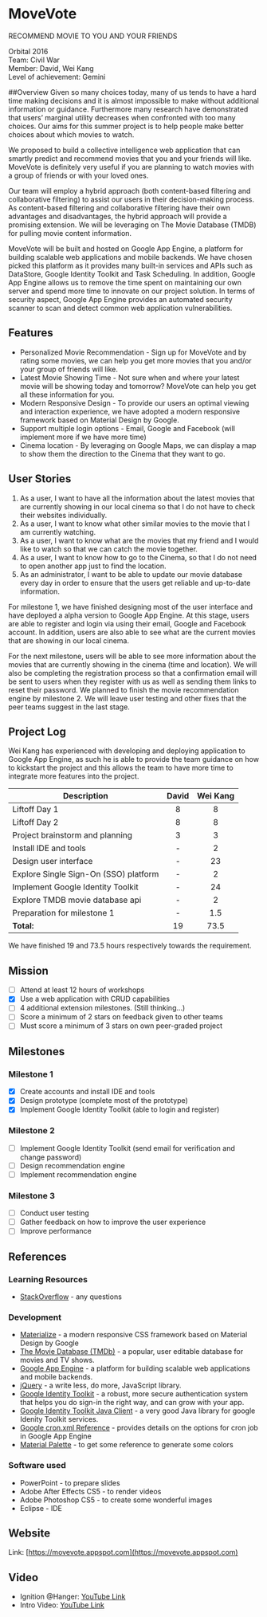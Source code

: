 # MoveVote
RECOMMEND MOVIE TO YOU AND YOUR FRIENDS

Orbital 2016<br>
Team: Civil War<br>
Member: David, Wei Kang<br>
Level of achievement: Gemini

##Overview
Given so many choices today, many of us tends to have a hard time making decisions and it is almost impossible to make without additional information or guidance. Furthermore many research have demonstrated that users’ marginal utility decreases when confronted with too many choices. Our aims for this summer project is to help people make better choices about which movies to watch.

We proposed to build a collective intelligence web application that can smartly predict and recommend movies that you and your friends will like. MoveVote is definitely very useful if you are planning to watch movies with a group of friends or with your loved ones.

Our team will employ a hybrid approach (both content-based filtering and collaborative filtering) to assist our users in their decision-making process. As content-based filtering and collaborative filtering have their own advantages and disadvantages, the hybrid approach will provide a promising extension. We will be leveraging on The Movie Database (TMDB) for pulling movie content information.

MoveVote will be built and hosted on Google App Engine, a platform for building scalable web applications and mobile backends. We have chosen picked this platform as it provides many built-in services and APIs such as DataStore, Google Identity Toolkit and Task Scheduling. In addition, Google App Engine allows us to remove the time spent on maintaining our own server and spend more time to innovate on our project solution. In terms of security aspect, Google App Engine provides an automated security scanner to scan and detect common web application vulnerabilities.

## Features
* Personalized Movie Recommendation - Sign up for MoveVote and by rating some movies, we can help you get more movies that you and/or your group of friends will like.
* Latest Movie Showing Time - Not sure when and where your latest movie will be showing today and tomorrow? MoveVote can help you get all these information for you.
* Modern Responsive Design - To provide our users an optimal viewing and interaction experience, we have adopted a modern responsive framework based on Material Design by Google.
* Support multiple login options - Email, Google and Facebook (will implement more if we have more time)
* Cinema location - By leveraging on Google Maps, we can display a map to show them the direction to the Cinema that they want to go.

## User Stories
1. As a user, I want to have all the information about the latest movies that are currently showing in our local cinema so that I do not have to check their websites individually.
2. As a user, I want to know what other similar movies to the movie that I am currently watching.
3. As a user, I want to know what are the movies that my friend and I would like to watch so that we can catch the movie together.
4. As a user, I want to know how to go to the Cinema, so that I do not need to open another app just to find the location.
5. As an administrator, I want to be able to update our movie database every day in order to ensure that the users get reliable and up-to-date information.

For milestone 1, we have finished designing most of the user interface and have deployed a alpha version to Google App Engine. At this stage, users are able to register and login via using their email, Google and Facebook account. In addition, users are also able to see what are the current movies that are showing in our local cinema.

For the next milestone, users will be able to see more information about the movies that are currently showing in the cinema (time and location). We will also be completing the registration process so that a confirmation email will be sent to users when they register with us as well as sending them links to reset their password. We planned to finish the movie recommendation engine by milestone 2. We will leave user testing and other fixes that the peer teams suggest in the last stage.

## Project Log
Wei Kang has experienced with developing and deploying application to Google App Engine, as such he is able to provide the team guidance on how to kickstart the project and this allows the team to have more time to integrate more features into the project.

| Description | David | Wei Kang |
| --- | :---: | :---: |
| Liftoff Day 1 | 8 | 8 |
| Liftoff Day 2 | 8 | 8 |
| Project brainstorm and planning | 3 | 3 |
| Install IDE and tools | - | 2 |
| Design user interface | - | 23 |
| Explore Single Sign-On (SSO) platform | - | 2 |
| Implement Google Identity Toolkit | - | 24 |
| Explore TMDB movie database api | - | 2 |
| Preparation for milestone 1 | - | 1.5 |
| **Total:** | 19 | 73.5 |

We have finished 19 and 73.5 hours respectively towards the requirement.

## Mission
- [ ] Attend at least 12 hours of workshops
- [X] Use a web application with CRUD capabilities
- [ ] 4 additional extension milestones. (Still thinking...)
- [ ] Score a minimum of 2 stars on feedback given to other teams
- [ ] Must score a minimum of 3 stars on own peer-graded project

## Milestones
### Milestone 1
- [X] Create accounts and install IDE and tools
- [X] Design prototype (complete most of the prototype)
- [X] Implement Google Identity Toolkit (able to login and register)

### Milestone 2
- [ ] Implement Google Identity Toolkit (send email for verification and change password)
- [ ] Design recommendation engine
- [ ] Implement recommendation engine

### Milestone 3
- [ ] Conduct user testing
- [ ] Gather feedback on how to improve the user experience
- [ ] Improve performance

## References
### Learning Resources
* [StackOverflow](http://stackoverflow.com/) - any questions

### Development
* [Materialize](http://materializecss.com/) - a modern responsive CSS framework based on Material Design by Google
* [The Movie Database (TMDb)](https://www.themoviedb.org/?language=en) - a popular, user editable database for movies and TV shows.
* [Google App Engine](https://appengine.google.com/) - a platform for building scalable web applications and mobile backends.
* [jQuery](https://jquery.com/) - a write less, do more, JavaScript library.
* [Google Identity Toolkit](https://developers.google.com/identity/toolkit/) - a robust, more secure authentication system that helps you do sign-in the right way, and can grow with your app.
* [Google Identity Toolkit Java Client](https://github.com/google/identity-toolkit-java-client) - a very good Java library for google Idenity Toolkit services.
* [Google cron.xml Reference](https://cloud.google.com/appengine/docs/java/config/cronref) - provides details on the options for cron job in Google App Engine
* [Material Palette](http://www.materialpalette.com/) - to get some reference to generate some colors

### Software used
* PowerPoint - to prepare slides
* Adobe After Effects CS5 - to render videos
* Adobe Photoshop CS5 - to create some wonderful images
* Eclipse - IDE

## Website
Link: [https://movevote.appspot.com](https://movevote.appspot.com)

## Video
* Ignition @Hanger: [YouTube Link](https://youtu.be/hK8Z0QLRlbU?t=30m45s)
* Intro Video: [YouTube Link](https://youtu.be/BHlYEgWAAVw)
